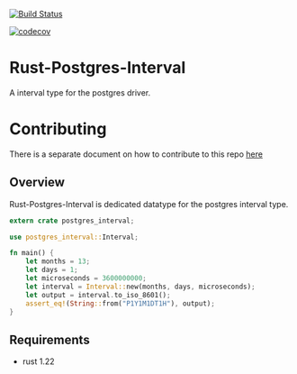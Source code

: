 [![Build Status](https://travis-ci.org/piperRyan/rust-postgres-interval.svg?branch=master)](https://travis-ci.org/piperRyan/rust-postgres-interval)

[![codecov](https://codecov.io/gh/piperRyan/rust-postgres-interval/branch/master/graph/badge.svg)](https://codecov.io/gh/piperRyan/rust-postgres-interval)

# Rust-Postgres-Interval
A interval type for the postgres driver.

# Contributing

There is a separate document on how to contribute to this repo [here](CONTRIBUTING.md)

## Overview
Rust-Postgres-Interval is dedicated datatype for the postgres interval type.

```rust
extern crate postgres_interval;

use postgres_interval::Interval;

fn main() {
    let months = 13;
    let days = 1;
    let microseconds = 3600000000;
    let interval = Interval::new(months, days, microseconds);
    let output = interval.to_iso_8601();
    assert_eq!(String::from("P1Y1M1DT1H"), output);
}
```

## Requirements
- rust 1.22

